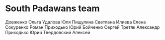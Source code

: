 # South Padawans team

Довженко Ольга
Удалова Юля
Пищулина Светлана
Илиева Елена
Сокуренко Роман
Приходько Юрий
Бойченко Сергей
Третяк Александр
Приходько Юрий
Твердовский Алексей
